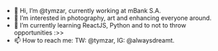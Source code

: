 - 👋 Hi, I’m @tymzar, currently working at mBank S.A.
- 👀 I’m interested in photography, art and enhancing everyone around.
- 🌱 I’m currently learning ReactJS, Python and to not to throw opportunities :>>
- 📫 How to reach me: TW: @tymzar, IG: @alwaysdreamt.
<!---
tymzar/tymzar is a ✨ special ✨ repository because its `README.md` (this file) appears on your GitHub profile.
You can click the Preview link to take a look at your changes.
--->
